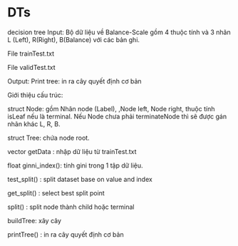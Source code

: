 # DTs
decision tree
Input:
Bộ dữ liệu về Balance-Scale gồm 4 thuộc tính và 3 nhãn L (Left), R(Right), B(Balance) với các bản ghi.

File trainTest.txt 

File validTest.txt 

Output:
Print tree: in ra cây quyết định cơ bản

Giới thiệu cấu trúc:

struct Node: gồm Nhãn node (Label), ,Node left, Node right, thuộc tính isLeaf nếu là terminal. Nếu Node chưa phải terminateNode thì sẽ được gán nhãn khác L, R, B.

struct Tree: chứa node root.

vector getData : nhập dữ liệu từ trainTest.txt

float ginni_index(): tính gini trong 1 tập dữ liệu.

test_split() : split dataset base on value and index

get_split() : select best split point

split() : split node thành child hoặc terminal

buildTree: xây cây

printTree() : in ra cây quyết định cơ bản
